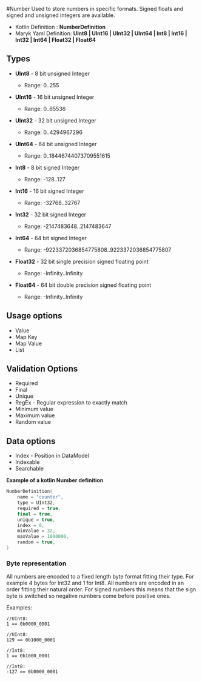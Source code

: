 #Number
Used to store numbers in specific formats. Signed floats and signed and 
unsigned integers are available.

- Kotlin Definition : **NumberDefinition**
- Maryk Yaml Definition: **UInt8 | UInt16 | UInt32 | UInt64 | Int8 | 
Int16 | Int32 | Int64 | Float32 | Float64**

## Types
- **UInt8** - 8 bit unsigned Integer 
    * Range: 0..255
- **UInt16** - 16 bit unsigned Integer 
    * Range: 0..65536
- **UInt32** - 32 bit unsigned Integer 
    * Range: 0..4294967296
- **UInt64** - 64 bit unsigned Integer 
    * Range: 0..18446744073709551615
  
  
- **Int8** - 8 bit signed Integer 
    * Range: -128..127
- **Int16** - 16 bit signed Integer 
    * Range: -32768..32767
- **Int32** - 32 bit signed Integer 
    * Range: -2147483648..2147483647
- **Int64** - 64 bit signed Integer 
    * Range: -9223372036854775808..9223372036854775807
  
  
- **Float32** - 32 bit single precision signed floating point 
    * Range: -Infinity..Infinity
- **Float64** - 64 bit double precision signed floating point 
    * Range: -Infinity..Infinity


## Usage options
- Value
- Map Key
- Map Value
- List

## Validation Options
- Required
- Final
- Unique
- RegEx - Regular expression to exactly match
- Minimum value
- Maximum value
- Random value

## Data options
- Index - Position in DataModel 
- Indexable
- Searchable

**Example of a kotlin Number definition**
```kotlin
NumberDefinition(
    name = "counter",
    type = UInt32,
    required = true,
    final = true,
    unique = true,
    index = 0,
    minValue = 32,
    maxValue = 1000000,
    random = true,
)
```

### Byte representation
All numbers are encoded to a fixed length byte format fitting their type. 
For example 4 bytes for Int32 and 1 for Int8. All numbers are encoded in
an order fitting their natural order. For signed numbers this means that 
the sign byte is switched so negative numbers come before positive ones.

Examples:

```
//UInt8:
1 == 0b0000_0001

//UInt8:
129 == 0b1000_0001

//Int8:
1 == 0b1000_0001

//Int8:
-127 == 0b0000_0001

``` 
